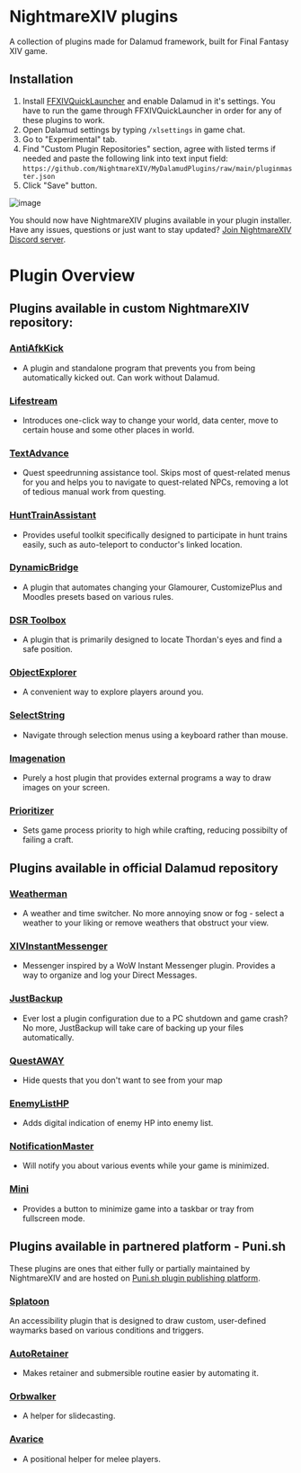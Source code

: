 # NightmareXIV plugins
A collection of plugins made for Dalamud framework, built for Final Fantasy XIV game.
## Installation
1. Install [FFXIVQuickLauncher](https://github.com/goatcorp/FFXIVQuickLauncher?tab=readme-ov-file#xivlauncher-----) and enable Dalamud in it's settings. You have to run the game through FFXIVQuickLauncher in order for any of these plugins to work.
2. Open Dalamud settings by typing `/xlsettings` in game chat.
3. Go to "Experimental" tab.
4. Find "Custom Plugin Repositories" section, agree with listed terms if needed and paste the following link into text input field: `https://github.com/NightmareXIV/MyDalamudPlugins/raw/main/pluginmaster.json`
5. Click "Save" button.

![image](https://github.com/NightmareXIV/MyDalamudPlugins/assets/5073202/e02b69a0-8945-417a-83db-6f45fc9650b1)

You should now have NightmareXIV plugins available in your plugin installer. 
Have any issues, questions or just want to stay updated? [Join NightmareXIV Discord server](https://discord.gg/m8NRt4X8Gf).
# Plugin Overview
## Plugins available in custom NightmareXIV repository:
### [AntiAfkKick](https://github.com/NightmareXIV/AntiAfkKick)
- A plugin and standalone program that prevents you from being automatically kicked out. Can work without Dalamud.
### [Lifestream](https://github.com/NightmareXIV/Lifestream)
- Introduces one-click way to change your world, data center, move to certain house and some other places in world.
### [TextAdvance](https://github.com/NightmareXIV/TextAdvance)
- Quest speedrunning assistance tool. Skips most of quest-related menus for you and helps you to navigate to quest-related NPCs, removing a lot of tedious manual work from questing.
### [HuntTrainAssistant](https://github.com/NightmareXIV/HuntTrainAssistant)
- Provides useful toolkit specifically designed to participate in hunt trains easily, such as auto-teleport to conductor's linked location.
### [DynamicBridge](https://github.com/NightmareXIV/DynamicBridge)
- A plugin that automates changing your Glamourer, CustomizePlus and Moodles presets based on various rules.
### [DSR Toolbox](https://github.com/NightmareXIV/DSREyeLocator)
- A plugin that is primarily designed to locate Thordan's eyes and find a safe position.
### [ObjectExplorer](https://github.com/NightmareXIV/ObjectExplorer)
- A convenient way to explore players around you.
### [SelectString](https://github.com/NightmareXIV/SelectString)
- Navigate through selection menus using a keyboard rather than mouse.
### [Imagenation](https://github.com/NightmareXIV/Imagenation)
- Purely a host plugin that provides external programs a way to draw images on your screen.
### [Prioritizer](https://github.com/NightmareXIV/Prioritizer)
- Sets game process priority to high while crafting, reducing possibilty of failing a craft.

## Plugins available in official Dalamud repository
### [Weatherman](https://github.com/NightmareXIV/Weatherman)
- A weather and time switcher. No more annoying snow or fog - select a weather to your liking or remove weathers that obstruct your view.
### [XIVInstantMessenger](https://github.com/NightmareXIV/XIVInstantMessenger)
- Messenger inspired by a WoW Instant Messenger plugin. Provides a way to organize and log your Direct Messages.
### [JustBackup](https://github.com/NightmareXIV/JustBackup)
- Ever lost a plugin configuration due to a PC shutdown and game crash? No more, JustBackup will take care of backing up your files automatically.
### [QuestAWAY](https://github.com/NightmareXIV/QuestAWAY)
- Hide quests that you don't want to see from your map
### [EnemyListHP](https://github.com/NightmareXIV/EnmityHp)
- Adds digital indication of enemy HP into enemy list.
### [NotificationMaster](https://github.com/NightmareXIV/NotificationMaster)
- Will notify you about various events while your game is minimized.
### [Mini](https://github.com/NightmareXIV/Mini)
- Provides a button to minimize game into a taskbar or tray from fullscreen mode.

## Plugins available in partnered platform - Puni.sh
These plugins are ones that either fully or partially maintained by NightmareXIV and are hosted on [Puni.sh plugin publishing platform](https://puni.sh/).
### [Splatoon](https://github.com/PunishXIV/Splatoon)
An accessibility plugin that is designed to draw custom, user-defined waymarks based on various conditions and triggers. 
### [AutoRetainer](https://github.com/PunishXIV/AutoRetainer/)
- Makes retainer and submersible routine easier by automating it.
### [Orbwalker](https://github.com/PunishXIV/Orbwalker)
- A helper for slidecasting.
### [Avarice](https://github.com/PunishXIV/Avarice)
- A positional helper for melee players.
